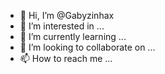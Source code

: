 - 👋 Hi, I’m @Gabyzinhax
- 👀 I’m interested in ...
- 🌱 I’m currently learning ...
- 💞️ I’m looking to collaborate on ...
- 📫 How to reach me ...<!---
Gabyzinhax/Gabyzinhax is a ✨ special ✨ repository because its `README.md` (this file) appears on your GitHub profile.
You can click the Preview link to take a look at your changes.
--->
